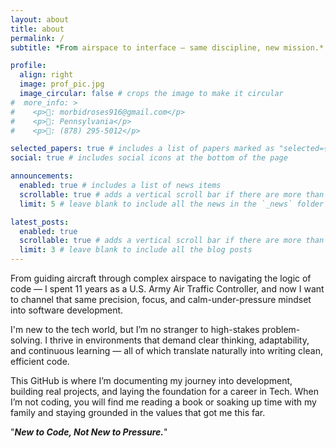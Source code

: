 ```yaml
---
layout: about
title: about
permalink: /
subtitle: *From airspace to interface — same discipline, new mission.*

profile:
  align: right
  image: prof_pic.jpg
  image_circular: false # crops the image to make it circular
#  more_info: >
#    <p>📧: morbidroses916@gmail.com</p>
#    <p>🏡: Pennsylvania</p>
#    <p>📱: (878) 295-5012</p>

selected_papers: true # includes a list of papers marked as "selected={true}"
social: true # includes social icons at the bottom of the page

announcements:
  enabled: true # includes a list of news items
  scrollable: true # adds a vertical scroll bar if there are more than 3 news items
  limit: 5 # leave blank to include all the news in the `_news` folder

latest_posts:
  enabled: true
  scrollable: true # adds a vertical scroll bar if there are more than 3 new posts items
  limit: 3 # leave blank to include all the blog posts
---
```


From guiding aircraft through complex airspace to navigating the logic of code — I spent 11 years as a U.S. Army Air Traffic Controller, and now I want to channel that same precision, focus, and calm-under-pressure mindset into software development.

I'm new to the tech world, but I’m no stranger to high-stakes problem-solving. I thrive in environments that demand clear thinking, adaptability, and continuous learning — all of which translate naturally into writing clean, efficient code.

This GitHub is where I’m documenting my journey into development, building real projects, and laying the foundation for a career in Tech. When I’m not coding, you will find me reading a book or soaking up time with my family and staying grounded in the values that got me this far.

"**_New to Code, Not New to Pressure._**"
